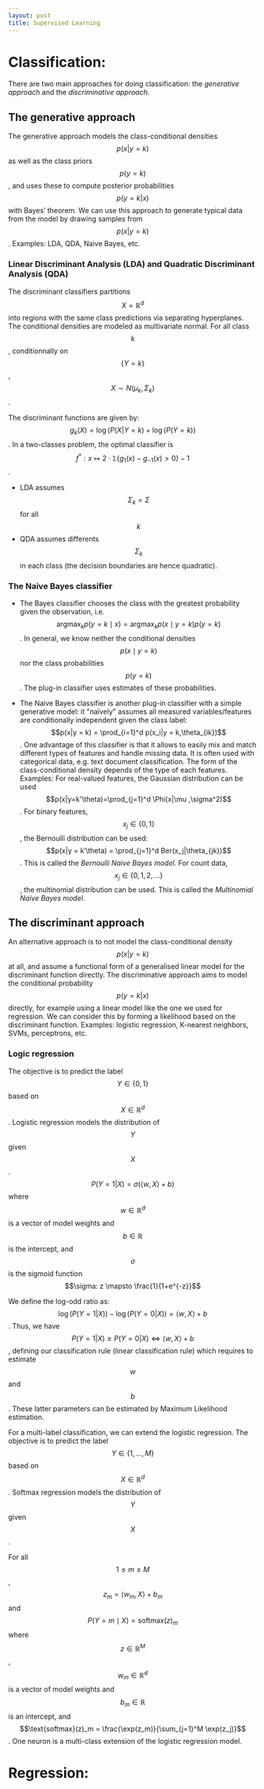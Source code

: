 ```yaml
---
layout: post
title: Supervised Learning
---
```


# Classification:

There are two main approaches for doing classification: the *generative approach* and the *discriminative approach*.

## The generative approach

The generative approach models the class-conditional densities $$p(x|y = k)$$ as well as the class priors $$p(y = k)$$, and uses these to compute posterior probabilities $$p(y = k|x)$$ with Bayes’ theorem. We can use this approach to generate typical data from the model by drawing samples from $$p(x|y = k)$$.
Examples: LDA, QDA, Naive Bayes, etc.

### Linear Discriminant Analysis (LDA) and Quadratic Discriminant Analysis (QDA)

The discriminant classifiers partitions $$X = \mathbb{R}^d$$ into regions with the same class predictions via separating hyperplanes. The conditional densities are modeled as multivariate normal. For all class $$k$$, conditionnally on $$\lbrace Y = k \rbrace$$,
$$X \sim N(\mu_k,\Sigma_k)$$.

The discriminant functions are given by: $$g_k(X) = \log(P(X|Y=k) + \log(P(Y=k))$$.
In a two-classes problem, the optimal classifier is $$f^*: x \mapsto 2 \cdot \mathbb{1} \lbrace g_1(x) - g_{-1}(x) > 0 \rbrace - 1$$.

- LDA assumes $$\Sigma_k = \Sigma$$ for all $$k$$
- QDA assumes differents $$\Sigma_k$$ in each class (the decision boundaries are hence quadratic).

### The Naive Bayes classifier

* The Bayes classifier chooses the class with the greatest probability given the observation, i.e. $$\text{argmax}_k p(y = k \mid x) = \text{argmax}_k p(x \mid y = k) p(y = k)$$. In general, we know neither the conditional densities $$p(x \mid y = k)$$ nor the class probabilities $$p(y = k)$$. The plug-in classifier uses estimates of these probabilities.

* The Naive Bayes classifier is another plug-in classifier with a simple generative model: it "naïvely" assumes all measured variables/features are conditionally independent given the class label:
$$p(x|y = k) = \prod_{i=1}^d p(x_i|y = k,\theta_{ik})$$. One advantage of this classifier is that it allows to easily mix and match different types of features and handle missing data. It is often used with categorical data, e.g. text document classification. The form of the class-conditional density depends of the type of each features.
Examples:
For real-valued features, the Gaussian distribution can be used $$p(x|y=k'\theta)=\prod_{j=1}^d \Phi(x|\mu ,\sigma^2)$$.
For binary features, $$x_j \in  \lbrace 0, 1 \rbrace$$, the Bernoulli distribution can be used: $$p(x|y = k′\theta) = \prod_{j=1}^d Ber(x_j|\theta_{jk})$$. This is called the *Bernoulli Naive Bayes model*.
For count data, $$x_j \in \lbrace 0, 1, 2, ... \rbrace$$, the multinomial distribution can be used. This is called the *Multinomial Naive Bayes model*.

## The discriminant approach

An alternative approach is to not model the class-conditional density $$p(x|y = k)$$ at all, and assume a functional form of a generalised linear model for the discriminant function directly. The discriminative approach aims to model the conditional probability $$p(y = k|x)$$ directly, for example using a linear model like the one we used for regression. We can consider this by forming a likelihood based on the discriminant function.
Examples: logistic regression, K-nearest neighbors, SVMs, perceptrons, etc. 

### Logic regression

The objective is to predict the label $$Y\in \lbrace 0, 1 \rbrace$$ based on $$X \in \mathbb{R}^d$$. Logistic regression models the distribution of $$Y$$ given $$X$$.
$$P(Y=1|X) = \sigma(\langle w,X \rangle +b)$$ where $$w \in \mathbb{R}^d$$ is a vector of model weights and $$b \in \mathbb{R}$$ is the intercept, and $$\sigma$$ is the sigmoid function $$\sigma: z \mapsto \frac{1}{1+e^{-z}}$$

We define the log-odd ratio as: $$\log(P(Y=1|X)) - \log(P(Y=0|X)) = \langle w, X \rangle +b$$. Thus, we have $$P(Y=1|X) \geq P(Y=0|X) \iff \langle w,X \rangle +b$$, defining our classification rule (linear classification rule) which requires to estimate $$w$$ and $$b$$.
These latter parameters can be estimated by Maximum Likelihood estimation.

For a multi-label classification, we can extend the logistic regression. The objective is to predict the label $$Y \in \lbrace 1, ..., M \rbrace$$ based on $$X \in \mathbb{R}^d$$. Softmax regression models the distribution of $$Y$$ given $$X$$.

For all $$1 \leq m \leq M$$, $$z_m = \langle w_m, X \rangle + b_m$$ and $$P(Y=m \mid X) = \text{softmax}(z)_m$$ where $$z \in \mathbb{R}^M$$, $$w_m \in \mathbb{R}^d$$ is a vector of model weights and $$b_m \in \mathbb{R}$$ is an intercept, and $$\text{softmax}(z)_m = \frac{\exp(z_m)}{\sum_{j=1}^M \exp(z_j)}$$. One neuron is a multi-class extension of the logistic regression model.


# Regression:


